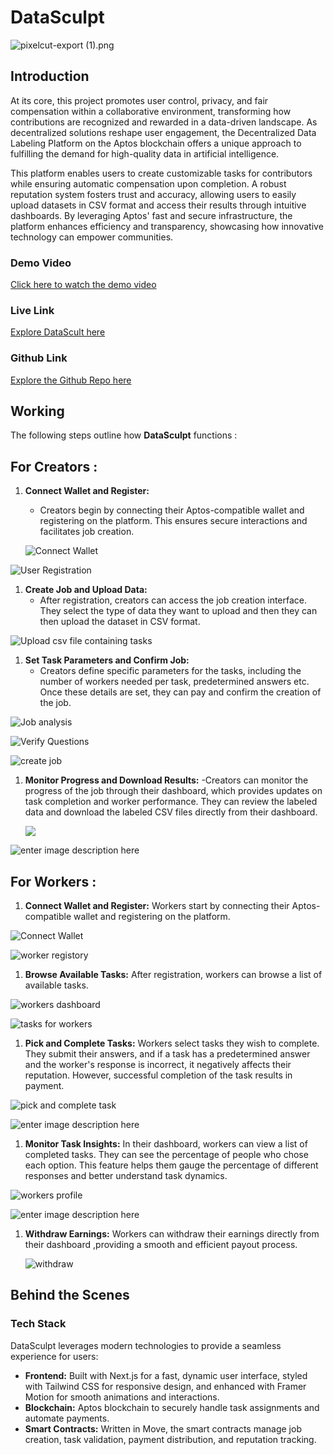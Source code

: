 # DataSculpt

![pixelcut-export (1).png](https://cdn.dorahacks.io/static/files/1928a875de8f9ac54e7e93b4728b0dab.png)

## Introduction

At its core, this project promotes user control, privacy, and fair compensation within a collaborative environment, transforming how contributions are recognized and rewarded in a data-driven landscape. As decentralized solutions reshape user engagement, the Decentralized Data Labeling Platform on the Aptos blockchain offers a unique approach to fulfilling the demand for high-quality data in artificial intelligence.

This platform enables users to create customizable tasks for contributors while ensuring automatic compensation upon completion. A robust reputation system fosters trust and accuracy, allowing users to easily upload datasets in CSV format and access their results through intuitive dashboards. By leveraging Aptos' fast and secure infrastructure, the platform enhances efficiency and transparency, showcasing how innovative technology can empower communities.


### Demo Video

[Click here to watch the demo video](https://youtu.be/f_S0T38ucyU)

### Live Link

[Explore DataScult here](https://datasculpt.vercel.app)

### Github Link

[Explore the Github Repo here](https://github.com/preyanshu/datasculpt)

## Working


The following steps outline how **DataSculpt** functions :

## For Creators :

1. **Connect Wallet and Register:**
   - Creators begin by connecting their Aptos-compatible wallet and registering on the platform. This ensures secure interactions and facilitates job creation.
   
   
   ![Connect Wallet](https://raw.githubusercontent.com/preyanshu/datasculpt/refs/heads/master/public/assets/Screenshot%202024-10-14%20142028.png)


![User Registration](https://raw.githubusercontent.com/preyanshu/datasculpt/refs/heads/master/public/assets/pic7.png)

1. **Create Job and Upload Data:**
   - After registration, creators can access the job creation interface. They select the type of data they want to upload and then they can then upload the dataset in CSV format.
   

![Upload csv file containing tasks](https://raw.githubusercontent.com/preyanshu/datasculpt/refs/heads/master/public/assets/pic8.png)


1. **Set Task Parameters and Confirm Job:**
   - Creators define specific parameters for the tasks, including the number of workers needed per task, predetermined answers etc. Once these details are set, they can pay and confirm the creation of the job.
   
   
![Job analysis](https://raw.githubusercontent.com/preyanshu/datasculpt/refs/heads/master/public/assets/pic9.png)


![Verify Questions](https://raw.githubusercontent.com/preyanshu/datasculpt/refs/heads/master/public/assets/pic10.png)


![create job](https://raw.githubusercontent.com/preyanshu/datasculpt/refs/heads/master/public/assets/pic11.png)

1. **Monitor Progress and Download Results:**
   -Creators can monitor the progress of the job through their dashboard, which provides updates on task completion and worker performance. They can review the labeled data and download the labeled CSV files directly from their dashboard.

   ![](https://raw.githubusercontent.com/preyanshu/datasculpt/refs/heads/master/public/assets/pic4.png)

![enter image description here](https://raw.githubusercontent.com/preyanshu/datasculpt/refs/heads/master/public/assets/Screenshot%202024-10-14%20143921.png)
## For Workers :

1. **Connect Wallet and Register:**
   Workers start by connecting their Aptos-compatible wallet and registering on the platform.
   
![Connect Wallet](https://raw.githubusercontent.com/preyanshu/datasculpt/refs/heads/master/public/assets/Screenshot%202024-10-14%20142028.png)


![worker registory](https://raw.githubusercontent.com/preyanshu/datasculpt/refs/heads/master/public/assets/Screenshot%202024-10-14%20144358.png)

1. **Browse Available Tasks:**
   After registration, workers can browse a list of available tasks.
   
![workers dashboard](https://raw.githubusercontent.com/preyanshu/datasculpt/refs/heads/master/public/assets/pic1.png)

![tasks for workers](https://raw.githubusercontent.com/preyanshu/datasculpt/refs/heads/master/public/assets/pic3.png)



1. **Pick and Complete Tasks:**
   Workers select tasks they wish to complete. They submit their answers, and if a task has a predetermined answer and the worker's response is incorrect, it negatively affects their reputation. However, successful completion of the task results in payment.

![pick and complete task](https://raw.githubusercontent.com/preyanshu/datasculpt/refs/heads/master/public/assets/pic5.png)


![enter image description here](https://raw.githubusercontent.com/preyanshu/datasculpt/refs/heads/master/public/assets/Screenshot%202024-10-14%20145949.png)

1. **Monitor Task Insights:**
In their dashboard, workers can view a list of completed tasks. They can see the percentage of people who chose each option. This feature helps them gauge the percentage of different responses and better understand task dynamics.

![workers profile](https://raw.githubusercontent.com/preyanshu/datasculpt/refs/heads/master/public/assets/pic6.png)

![enter image description here](https://raw.githubusercontent.com/preyanshu/datasculpt/refs/heads/master/public/assets/Screenshot%202024-10-14%20150349.png)

1. **Withdraw Earnings:**
Workers can withdraw their earnings directly from their dashboard ,providing a smooth and efficient payout process.

   ![withdraw](https://raw.githubusercontent.com/preyanshu/datasculpt/refs/heads/master/public/assets/Screenshot%202024-10-14%20150559.png)

  
## Behind the Scenes


### Tech Stack

DataSculpt leverages modern technologies to provide a seamless experience for users:

-   **Frontend:** Built with Next.js for a fast, dynamic user interface, styled with Tailwind CSS for responsive design, and enhanced with Framer Motion for smooth animations and interactions.
-   **Blockchain:** Aptos blockchain to securely handle task assignments and automate payments.
-   **Smart Contracts:** Written in Move, the smart contracts manage job creation, task validation, payment distribution, and reputation tracking.
